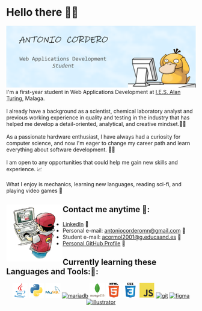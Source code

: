 # Hello there 👋😄

<img src="https://github.com/antcordero/antcordero/blob/main/github-Readme-images/banner.png" alt="banner that says Antonio Cordero - Web Applications Development Student">
I'm a first-year student in Web Applications Development at <a href="https://fp.iescampanillas.com/">I.E.S. Alan Turing</a>, Malaga. 
<br></br>
I already have a background as a scientist, chemical laboratory analyst and previous working experience in quality and testing in the industry that has helped me develop a detail-oriented, analytical, and creative mindset.👨‍🔬
<br></br>
As a passionate hardware enthusiast, I have always had a curiosity for computer science, and now I'm eager to change my career path and learn everything about software development. 🧑‍💻
<br></br>
I am open to any opportunities that could help me gain new skills and experience. 📈
<br></br>
What I enjoy is mechanics, learning new languages, reading sci-fi, and playing video games 👾

## Contact me anytime 🫡: <img align="left" width="150" height="150" src="https://github.com/antcordero/antcordero/blob/main/github-Readme-images/red-in-a-pc.png">

- <a href="https://www.linkedin.com/in/antcordero/">LinkedIn</a> 💼
- Personal e-mail: antoniocorderomn@gmail.com 📩
- Student e-mail: acormol2001@g.educaand.es 📩
- <a href="https://github.com/antcordero">Personal GitHub Profile</a> 👾

## Currently learning these Languages and Tools:📝:
<p align="center">
  <a href="https://www.java.com" target="_blank" rel="noreferrer"> <img src="https://raw.githubusercontent.com/devicons/devicon/master/icons/java/java-original.svg" alt="java" width="40" height="40"/></a>
  <a href="https://www.python.org" target="_blank" rel="noreferrer"> <img src="https://raw.githubusercontent.com/devicons/devicon/master/icons/python/python-original.svg" alt="python" width="40" height="40"/></a>
  <a href="https://www.mysql.com/" target="_blank" rel="noreferrer"> <img src="https://raw.githubusercontent.com/devicons/devicon/master/icons/mysql/mysql-original-wordmark.svg" alt="mysql" width="40" height="40"/></a>
  <a href="https://mariadb.org/" target="_blank" rel="noreferrer"> <img src="https://www.vectorlogo.zone/logos/mariadb/mariadb-icon.svg" alt="mariadb" width="40" height="40"/></a>
  <a href="https://www.mongodb.com/" target="_blank" rel="noreferrer"> <img src="https://raw.githubusercontent.com/devicons/devicon/master/icons/mongodb/mongodb-original-wordmark.svg" alt="mongodb" width="40" height="40"/></a>
  <a href="https://www.w3.org/html/" target="_blank" rel="noreferrer"> <img src="https://raw.githubusercontent.com/devicons/devicon/master/icons/html5/html5-original-wordmark.svg" alt="html5" width="40" height="40"/></a>
  <a href="https://www.w3schools.com/css/" target="_blank" rel="noreferrer"> <img src="https://raw.githubusercontent.com/devicons/devicon/master/icons/css3/css3-original-wordmark.svg" alt="css3" width="40" height="40"/></a>
  <a href="https://developer.mozilla.org/en-US/docs/Web/JavaScript" target="_blank" rel="noreferrer"> <img src="https://raw.githubusercontent.com/devicons/devicon/master/icons/javascript/javascript-original.svg" alt="javascript" width="40" height="40"/></a>
  <a href="https://git-scm.com/" target="_blank" rel="noreferrer"> <img src="https://www.vectorlogo.zone/logos/git-scm/git-scm-icon.svg" alt="git" width="40" height="40"/></a>
  <a href="https://www.figma.com/" target="_blank" rel="noreferrer"> <img src="https://www.vectorlogo.zone/logos/figma/figma-icon.svg" alt="figma" width="40" height="40"/></a>
  <a href="https://www.adobe.com/in/products/illustrator.html" target="_blank" rel="noreferrer"> <img src="https://www.vectorlogo.zone/logos/adobe_illustrator/adobe_illustrator-icon.svg" alt="illustrator" width="40" height="40"/></a>
</p>

